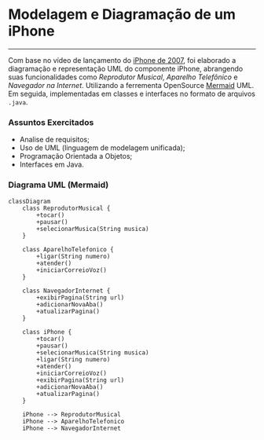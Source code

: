 # Modelagem e Diagramação de um iPhone
____
Com base no vídeo de lançamento do [iPhone de 2007](https://youtu.be/9ou608QQRq8?feature=shared), foi elaborado a diagramação e representação UML do componente iPhone, abrangendo suas funcionalidades como _Reprodutor Musical_, _Aparelho Telefônico_ e _Navegador na Internet_. Utilizando a ferrementa OpenSource [Mermaid](https://mermaid.js.org) UML.
Em seguida, implementadas em classes e interfaces no formato de arquivos ```.java```.

### Assuntos Exercitados

- Analise de requisitos;
- Uso de UML (linguagem de modelagem unificada);
- Programação Orientada a Objetos;
- Interfaces em Java.

### Diagrama UML (Mermaid)
```mermaid
classDiagram
    class ReprodutorMusical {
        +tocar()
        +pausar()
        +selecionarMusica(String musica)
    }

    class AparelhoTelefonico {
        +ligar(String numero)
        +atender()
        +iniciarCorreioVoz()
    }

    class NavegadorInternet {
        +exibirPagina(String url)
        +adicionarNovaAba()
        +atualizarPagina()
    }

    class iPhone {
        +tocar()
        +pausar()
        +selecionarMusica(String musica)
        +ligar(String numero)
        +atender()
        +iniciarCorreioVoz()
        +exibirPagina(String url)
        +adicionarNovaAba()
        +atualizarPagina()
    }

    iPhone --> ReprodutorMusical
    iPhone --> AparelhoTelefonico
    iPhone --> NavegadorInternet

```
